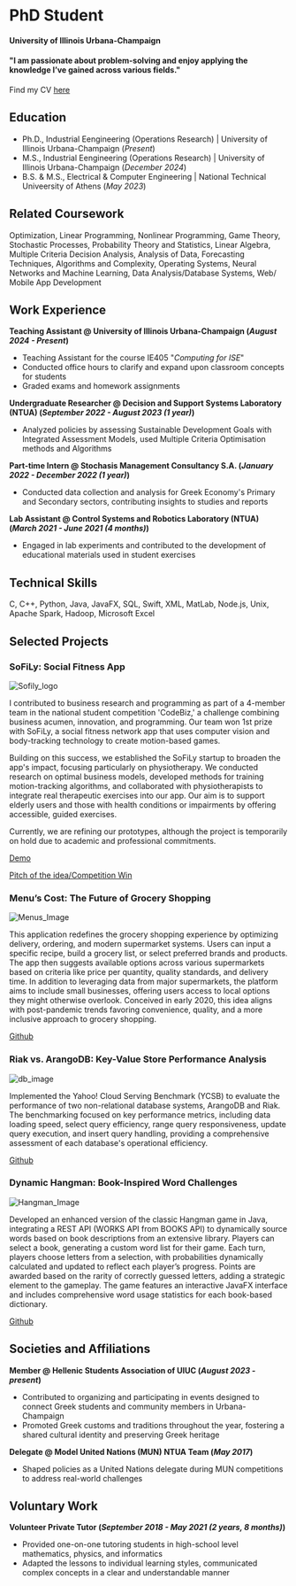 # PhD Student 

#### University of Illinois Urbana-Champaign
#### "I am passionate about problem-solving and enjoy applying the knowledge I’ve gained across various fields." 

Find my CV [here](https://github.com/panayotis-philip/portfolio/blob/main/assets/CV/CV%20Papavassilopoulos%20(October%202024).pdf)

## Education
- Ph.D., Industrial Eengineering (Operations Research)	| University of Illinois Urbana-Champaign (_Present_)
- M.S., Industrial Eengineering (Operations Research)	| University of Illinois Urbana-Champaign (_December 2024_)
- B.S. & M.S., Electrical & Computer Engineering | National Technical Univeersity of Athens (_May 2023_)

## Related Coursework
Optimization, Linear Programming, Nonlinear Programming, Game Theory, Stochastic Processes, Probability Theory and Statistics, Linear Algebra, Multiple Criteria Decision Analysis, Analysis of Data, Forecasting Techniques, Algorithms and Complexity, Operating Systems, Neural Networks and Machine Learning, Data Analysis/Database Systems, Web/ Mobile App Development

## Work Experience

**Teaching Assistant @ University of Illinois Urbana-Champaign (_August 2024 - Present_)**
- Teaching Assistant for the course IE405 "_Computing for ISE_"
- Conducted office hours to clarify and expand upon classroom concepts for students
- Graded exams and homework assignments

**Undergraduate Researcher @ Decision and Support Systems Laboratory (NTUA) (_September 2022 - August 2023 (1 year)_)**
- Analyzed policies by assessing Sustainable Development Goals with Integrated Assessment Models, used Multiple Criteria Optimisation methods and Algorithms

**Part-time Intern @ Stochasis Management Consultancy S.A. (_January 2022 - December 2022 (1 year)_)**
- Conducted data collection and analysis for Greek Economy's Primary and Secondary sectors, contributing insights to studies and reports

**Lab Assistant @ Control Systems and Robotics Laboratory (NTUA) (_March 2021 - June 2021 (4 months)_)**
- Engaged in lab experiments and contributed to the development of educational materials used in student exercises


## Technical Skills
C, C++, Python, Java, JavaFX, SQL, Swift, XML, MatLab, Node.js, Unix, Apache Spark, Hadoop, Microsoft Excel

## Selected Projects

### SoFiLy: Social Fitness App
![Sofily_logo](/assets/img/sofily_project.png)


I contributed to business research and programming as part of a 4-member team in the national student competition 'CodeBiz,' a challenge combining business acumen, innovation, and programming. Our team won 1st prize with SoFiLy, a social fitness network app that uses computer vision and body-tracking technology to create motion-based games.

Building on this success, we established the SoFiLy startup to broaden the app's impact, focusing particularly on physiotherapy. We conducted research on optimal business models, developed methods for training motion-tracking algorithms, and collaborated with physiotherapists to integrate real therapeutic exercises into our app. Our aim is to support elderly users and those with health conditions or impairments by offering accessible, guided exercises.

Currently, we are refining our prototypes, although the project is temporarily on hold due to academic and professional commitments.

[Demo](https://github.com/panayotis-philip/SoFiLyDemoVideo/tree/main)

[Pitch of the idea/Competition Win](https://www.facebook.com/watch/live/?ref=watch_permalink&v=297036458685305&t=7490)

### Menu’s Cost: The Future of Grocery Shopping

![Menus_Image](/assets/img/menu_project.png)



This application redefines the grocery shopping experience by optimizing delivery, ordering, and modern supermarket systems. Users can input a specific recipe, build a grocery list, or select preferred brands and products. The app then suggests available options across various supermarkets based on criteria like price per quantity, quality standards, and delivery time. In addition to leveraging data from major supermarkets, the platform aims to include small businesses, offering users access to local options they might otherwise overlook. Conceived in early 2020, this idea aligns with post-pandemic trends favoring convenience, quality, and a more inclusive approach to grocery shopping.


[Github](https://github.com/panayotis-philip/MenusCostProject2/tree/master)

### Riak vs. ArangoDB: Key-Value Store Performance Analysis

![db_image](/assets/img/db_project.png)


Implemented the Yahoo! Cloud Serving Benchmark (YCSB) to evaluate the performance of two non-relational database systems, ArangoDB and Riak. The benchmarking focused on key performance metrics, including data loading speed, select query efficiency, range query responsiveness, update query execution, and insert query handling, providing a comprehensive assessment of each database's operational efficiency.

[Github](https://github.com/Varagos/InformationSystems)

### Dynamic Hangman: Book-Inspired Word Challenges

![Hangman_Image](/assets/img/hangman_project.png)

Developed an enhanced version of the classic Hangman game in Java, integrating a REST API (WORKS API from BOOKS API) to dynamically source words based on book descriptions from an extensive library. Players can select a book, generating a custom word list for their game. Each turn, players choose letters from a selection, with probabilities dynamically calculated and updated to reflect each player’s progress. Points are awarded based on the rarity of correctly guessed letters, adding a strategic element to the gameplay. The game features an interactive JavaFX interface and includes comprehensive word usage statistics for each book-based dictionary.

[Github](https://github.com/panayotis-philip/Multimedia-Project-NTUA-)

## Societies and Affiliations

**Member @ Hellenic Students Association of UIUC (_August 2023 - present_)**
- Contributed to organizing and participating in events designed to connect Greek students and community members in Urbana-Champaign
- Promoted Greek customs and traditions throughout the year, fostering a shared cultural identity and preserving Greek heritage

**Delegate @ Model United Nations (MUN) NTUA Team (_May 2017_)**
- Shaped policies as a United Nations delegate during MUN competitions to address real-world challenges

## Voluntary Work

**Volunteer Private Tutor (_September 2018 - May 2021 (2 years, 8 months)_)**
- Provided one-on-one tutoring students in high-school level mathematics, physics, and informatics
- Adapted the lessons to individual learning styles, communicated complex concepts in a clear and understandable manner
